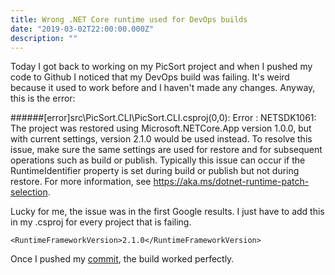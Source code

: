 ```yaml
---
title: Wrong .NET Core runtime used for DevOps builds
date: "2019-03-02T22:00:00.000Z"
description: ""
---
```


Today I got back to working on my PicSort project and when I pushed my code to Github I noticed that my DevOps
build was failing. It's weird because it used to work before and I haven't made any changes. Anyway, this is the error:

######[error]src\PicSort.CLI\PicSort.CLI.csproj(0,0): Error : NETSDK1061: The project was restored using Microsoft.NETCore.App version 1.0.0, but with current settings, version 2.1.0 would be used instead. To resolve this issue, make sure the same settings are used for restore and for subsequent operations such as build or publish. Typically this issue can occur if the RuntimeIdentifier property is set during build or publish but not during restore. For more information, see https://aka.ms/dotnet-runtime-patch-selection.

Lucky for me, the issue was in the first Google results. I just have to add this in my .csproj for every project that is failing.

`<RuntimeFrameworkVersion>2.1.0</RuntimeFrameworkVersion>`

Once I pushed my [commit](https://github.com/thewindev/PicSort/commit/834bb69b78fe0c269b0a315faff0a35393f99068), the build worked perfectly.